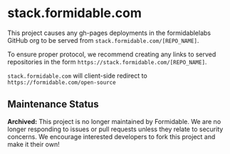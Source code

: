 # stack.formidable.com

This project causes any gh-pages deployments in the formidablelabs GitHub org to be served from `stack.formidable.com/[REPO_NAME]`.

To ensure proper protocol, we recommend creating any links to served repositories in the form `https://stack.formidable.com/[REPO_NAME]`.


`stack.formidable.com` will client-side redirect to `https://formidable.com/open-source`


## Maintenance Status

**Archived:** This project is no longer maintained by Formidable. We are no longer responding to issues or pull requests unless they relate to security concerns. We encourage interested developers to fork this project and make it their own!
